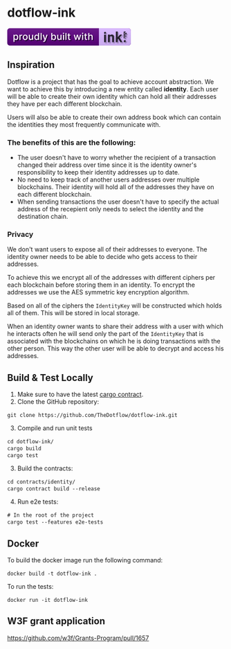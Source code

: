# dotflow-ink
[![Built with ink!](https://raw.githubusercontent.com/paritytech/ink/master/.images/badge.svg)](https://github.com/paritytech/ink)

## Inspiration

Dotflow is a project that has the goal to achieve account abstraction. We want to achieve this by introducing a new entity called **identity**. Each user will be able to create their own identity which can hold all their addresses they have per each different blockchain.

Users will also be able to create their own address book which can contain the identities they most frequently communicate with.

### The benefits of this are the following:
- The user doesn't have to worry whether the recipient of a transaction changed their address over time since it is the identity owner's responsibility to keep their identity addresses up to date.
- No need to keep track of another users addresses over multiple blockchains. Their identity will hold all of the addresses they have on each different blockchain.
- When sending transactions the user doesn't have to specify the actual address of the recepient only needs to select the identity and the destination chain.

### Privacy

We don't want users to expose all of their addresses to everyone. The identity owner needs to be able to decide who gets access to their addresses.

To achieve this we encrypt all of the addresses with different ciphers per each blockchain before storing them in an identity.
To encrypt the addresses we use the AES symmetric key encryption algorithm.

Based on all of the ciphers the `IdentityKey` will be constructed which holds all of them. This will be stored in local storage.

When an identity owner wants to share their address with a user with which he interacts often he will send only the part of the `IdentityKey` that is associated with the blockchains on which he is doing transactions with the other person.
This way the other user will be able to decrypt and access his addresses. 

## Build & Test Locally 
1. Make sure to have the latest [cargo contract](https://crates.io/crates/cargo-contract).
2. Clone the GitHub repository: 
```
git clone https://github.com/TheDotflow/dotflow-ink.git
 ```
 3. Compile and run unit tests
```
cd dotflow-ink/
cargo build
cargo test
```
3. Build the contracts:
```
cd contracts/identity/
cargo contract build --release
```
4. Run e2e tests:
```
# In the root of the project
cargo test --features e2e-tests
```

## Docker
To build the docker image run the following command:
```
docker build -t dotflow-ink .
```
To run the tests:
```
docker run -it dotflow-ink
```

## W3F grant application

https://github.com/w3f/Grants-Program/pull/1657
